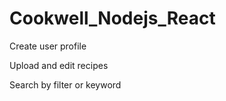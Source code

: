 # Cookwell_Nodejs_React

Create user profile

Upload and edit recipes

Search by filter or keyword

